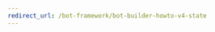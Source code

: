 ```yaml
---
redirect_url: /bot-framework/bot-builder-howto-v4-state
---
```


<!--
---
title: State and storage | Microsoft Docs
description: Describes what the state manager, conversation state and user state is within the Bot Builder SDK.
keywords: LUIS, conversation state, user state, storage, manage state
author: DeniseMak
ms.author: v-demak
manager: kamrani
ms.topic: article
ms.service: bot-service
ms.subservice: sdk
ms.date: 02/15/2018
monikerRange: 'azure-bot-service-4.0'
---

# State and storage
[!INCLUDE [pre-release-label](../includes/pre-release-label.md)]

A key to good bot design is to track the context of a conversation, so that your bot remembers things like the answers to previous questions.
Depending on what your bot is used for, you may even need to keep track of state or store information for longer than the lifetime of the conversation.
A bot's *state* is information it remembers in order to respond appropriately to incoming messages. The Bot Builder SDK provides classes for storing and retrieving state data as an object associated with a user or a conversation.

* **Conversation properties** help your bot keep track of the current conversation the bot is having with the user. If your bot needs to complete a sequence of steps or switch between conversation topics, you can use conversation properties to manage steps in a sequence or track the current topic. Since conversation properties reflect the state of the current conversation, you typically clear them at the end of a conversation, when the bot receives an _end of conversation_ activity.
* **User properties** can be used for many purposes, such as determining where the user's prior conversation left off or simply greeting a returning user by name. If you store a user's preferences, you can use that information to customize the conversation the next time you chat. For example, you might alert the user to a news article about a topic that interests her, or alert a user when an appointment becomes available. You should clear them if the bot receives a _delete user data_ activity.

You can use [Storage](bot-builder-howto-v4-storage.md) to read from and write to persistent storage. This enables your bot to do things such as update shared resources, record RSVPs or votes, or read historical weather data. In the same way an app uses storage to achieve its objectives, your bot can do so within the conversation with your user.

<!-- 
*Conversation state* pertains to the current conversation that the user is having with your bot. When the conversation ends, your bot deletes this data.

You can also store *user state* that persists after a conversation ends. For example, if you store a user's preferences, you can use that information to customize the conversation the next time you chat. For example, you might alert the user to a news article about a topic that interests her, or alert a user when an appointment becomes available. 
-->

<!-- You should generally avoid saving state using a global variable or function closures.
Doing so will create issues when you want to scale out your bot. Instead, use the conversation state and user state middleware that the BotBuilder SDK provides --> 

<!--
## Types of underlying storage

The SDK provides bot state manager middleware to persist conversation and user state. State can be accessed using the bot's context. This state manager can use Azure Table Storage, file storage, or memory storage as the underlying data storage. You can also create your own storage components for your bot.

Bots built using Azure Table Storage can be designed to be stateless and scalable across multiple compute nodes.

> [!NOTE] 
> File and memory storage won't scale across nodes.

## Writing directly to storage

You can also use the Bot Builder SDK to read and write data directly to storage, without using middleware or without using the bot context. This can be appropriate to data that your bot uses, that comes from a source outside your bot's conversation flow.

For example, let's say your bot allows the user to ask for the weather report, and your bot retrieves the weather report for a specified date, by reading it from an external database. The content of the weather database isn't dependent on user information or the conversation context, so you could just read it directly from storage instead of using the state manager.  See [How to write directly to storage](bot-builder-howto-v4-storage.md) for an example.

## Next steps

Next, lets get into how activities are processed, in depth, and how we respond to them.

> [!div class="nextstepaction"]
> [Activity Processing](bot-builder-concept-activity-processing.md)

## Additional resources

- [How to save state](bot-builder-howto-v4-state.md)
- [How to write directly to storage](bot-builder-howto-v4-storage.md)

-->
